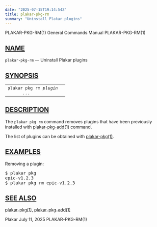 ```yaml
---
date: "2025-07-15T19:14:54Z"
title: plakar-pkg-rm
summary: "Uninstall Plakar plugins"
---
```

<div class="head" role="doc-pageheader" aria-label="Manual header
  line"><span class="head-ltitle">PLAKAR-PKG-RM(1)</span>
  <span class="head-vol">General Commands Manual</span>
  <span class="head-rtitle">PLAKAR-PKG-RM(1)</span></div>
<main class="manual-text">
<section class="Sh">
<h2 class="Sh" id="NAME"><a class="permalink" href="#NAME">NAME</a></h2>
<p class="Pp"><code class="Nm">plakar-pkg-rm</code> &#x2014;
    <span class="Nd" role="doc-subtitle">Uninstall Plakar plugins</span></p>
</section>
<section class="Sh">
<h2 class="Sh" id="SYNOPSIS"><a class="permalink" href="#SYNOPSIS">SYNOPSIS</a></h2>
<table class="Nm">
  <tr>
    <td><code class="Nm">plakar pkg rm <var class="Ar">plugin
      ...</var></code></td>
    <td></td>
  </tr>
</table>
</section>
<section class="Sh">
<h2 class="Sh" id="DESCRIPTION"><a class="permalink" href="#DESCRIPTION">DESCRIPTION</a></h2>
<p class="Pp">The <code class="Nm">plakar pkg rm</code> command removes plugins
    that have been previously installed with
    <a class="Xr" href="../plakar-pkg-add/" aria-label="plakar-pkg-add, section
    1">plakar-pkg-add(1)</a> command.</p>
<p class="Pp">The list of plugins can be obtained with
    <a class="Xr" href="../plakar-pkg/" aria-label="plakar-pkg, section
    1">plakar-pkg(1)</a>.</p>
</section>
<section class="Sh">
<h2 class="Sh" id="EXAMPLES"><a class="permalink" href="#EXAMPLES">EXAMPLES</a></h2>
<p class="Pp">Removing a plugin:</p>
<div class="Bd Pp Bd-indent Li">
<pre>$ plakar pkg
epic-v1.2.3
$ plakar pkg rm epic-v1.2.3</pre>
</div>
</section>
<section class="Sh">
<h2 class="Sh" id="SEE_ALSO"><a class="permalink" href="#SEE_ALSO">SEE
  ALSO</a></h2>
<p class="Pp"><a class="Xr" href="../plakar-pkg/" aria-label="plakar-pkg,
    section 1">plakar-pkg(1)</a>,
    <a class="Xr" href="../plakar-pkg-add/" aria-label="plakar-pkg-add, section
    1">plakar-pkg-add(1)</a></p>
</section>
</main>
<div class="foot" role="doc-pagefooter" aria-label="Manual footer
  line"><span class="foot-left">Plakar</span> <span class="foot-date">July 11,
  2025</span> <span class="foot-right">PLAKAR-PKG-RM(1)</span></div>
